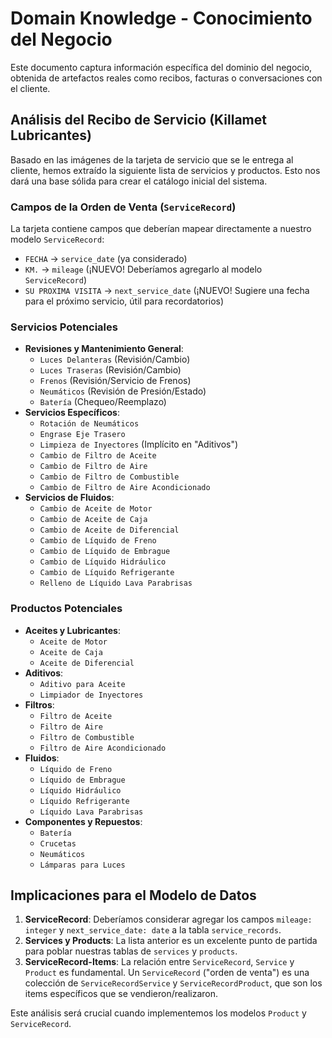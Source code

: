 # Domain Knowledge - Conocimiento del Negocio

Este documento captura información específica del dominio del negocio, obtenida de artefactos reales como recibos, facturas o conversaciones con el cliente.

## Análisis del Recibo de Servicio (Killamet Lubricantes)

Basado en las imágenes de la tarjeta de servicio que se le entrega al cliente, hemos extraído la siguiente lista de servicios y productos. Esto nos dará una base sólida para crear el catálogo inicial del sistema.

### Campos de la Orden de Venta (`ServiceRecord`)

La tarjeta contiene campos que deberían mapear directamente a nuestro modelo `ServiceRecord`:
- `FECHA` -> `service_date` (ya considerado)
- `KM.` -> `mileage` (¡NUEVO! Deberíamos agregarlo al modelo `ServiceRecord`)
- `SU PROXIMA VISITA` -> `next_service_date` (¡NUEVO! Sugiere una fecha para el próximo servicio, útil para recordatorios)

### Servicios Potenciales

- **Revisiones y Mantenimiento General**:
  - `Luces Delanteras` (Revisión/Cambio)
  - `Luces Traseras` (Revisión/Cambio)
  - `Frenos` (Revisión/Servicio de Frenos)
  - `Neumáticos` (Revisión de Presión/Estado)
  - `Batería` (Chequeo/Reemplazo)
- **Servicios Específicos**:
  - `Rotación de Neumáticos`
  - `Engrase Eje Trasero`
  - `Limpieza de Inyectores` (Implícito en "Aditivos")
  - `Cambio de Filtro de Aceite`
  - `Cambio de Filtro de Aire`
  - `Cambio de Filtro de Combustible`
  - `Cambio de Filtro de Aire Acondicionado`
- **Servicios de Fluidos**:
  - `Cambio de Aceite de Motor`
  - `Cambio de Aceite de Caja`
  - `Cambio de Aceite de Diferencial`
  - `Cambio de Líquido de Freno`
  - `Cambio de Líquido de Embrague`
  - `Cambio de Líquido Hidráulico`
  - `Cambio de Líquido Refrigerante`
  - `Relleno de Líquido Lava Parabrisas`

### Productos Potenciales

- **Aceites y Lubricantes**:
  - `Aceite de Motor`
  - `Aceite de Caja`
  - `Aceite de Diferencial`
- **Aditivos**:
  - `Aditivo para Aceite`
  - `Limpiador de Inyectores`
- **Filtros**:
  - `Filtro de Aceite`
  - `Filtro de Aire`
  - `Filtro de Combustible`
  - `Filtro de Aire Acondicionado`
- **Fluidos**:
  - `Líquido de Freno`
  - `Líquido de Embrague`
  - `Líquido Hidráulico`
  - `Líquido Refrigerante`
  - `Líquido Lava Parabrisas`
- **Componentes y Repuestos**:
  - `Batería`
  - `Crucetas`
  - `Neumáticos`
  - `Lámparas para Luces`

## Implicaciones para el Modelo de Datos

1.  **ServiceRecord**: Deberíamos considerar agregar los campos `mileage: integer` y `next_service_date: date` a la tabla `service_records`.
2.  **Services y Products**: La lista anterior es un excelente punto de partida para poblar nuestras tablas de `services` y `products`.
3.  **ServiceRecord-Items**: La relación entre `ServiceRecord`, `Service` y `Product` es fundamental. Un `ServiceRecord` ("orden de venta") es una colección de `ServiceRecordService` y `ServiceRecordProduct`, que son los items específicos que se vendieron/realizaron.

Este análisis será crucial cuando implementemos los modelos `Product` y `ServiceRecord`. 